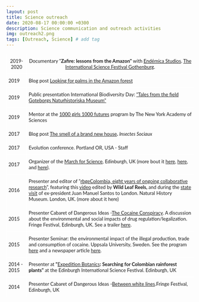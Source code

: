 ```yaml
---
layout: post
title: Science outreach
date: 2020-08-17 00:00:00 +0300
description: Science communication and outreach activities
img: outreach2.png
tags: [Outreach, Science] # add tag
---
```



<style type="text/css">
.tg  {border-collapse:collapse;border-spacing:0;}
.tg td{border-color:#ffffff;border-style:solid;border-width:1px;font-family:'Lato', sans-serif;font-size:13px;
  font-weight:normal;overflow:hidden;padding:10px 5px;word-break:normal;}
.tg th{border-color:#ffffff;border-style:solid;border-width:1px;font-family:'Lato', sans-serif;font-size:13px;
  font-weight:normal;overflow:hidden;padding:10px 5px;word-break:normal;}
.tg .tg-jytt{border-color:#ffffff;font-family:'Lato', sans-serif !important;;text-align:left;vertical-align:top}
.tg .tg-q2ov{border-color:#ffffff;font-family:'Lato', sans-serif !important;;text-align:left;vertical-align:top}
</style>
<table class="tg">
<thead>
  <tr>
    <th class="tg-7btt">2019-2020</th>
    <th class="tg-0pky">Documentary "<span style="font-weight:bold">Zafire: lessons from the Amazon"</span> with<span style="font-weight:bold"> </span><a href="https://www.endemicastudios.com/" target="_blank" rel="noopener noreferrer">Endémica Studios</a>. <a href="https://vetenskapsfestivalen.se/in-english/" target="_blank" rel="noopener noreferrer">The International Science Festival Gothenburg</a>.</th>
  </tr>
</thead>
<tbody>
  <tr>
    <td class="tg-7btt">2019</td>
    <td class="tg-0pky">Blog post <a href="http://antonelli-lab.net/2019/11/12/looking-for-palms-in-the-amazon-forest/" target="_blank" rel="noopener noreferrer">Looking for palms in the Amazon forest</a></td>
  </tr>
  <tr>
    <td class="tg-7btt">2019</td>
    <td class="tg-0pky">Public presentation International Biodiversity Day: <a href="https://www.gnm.se/kunskap-och-fakta/filmade-foredrag-2/filmed-lectures-international-biodiversity-day---tales-from-the-field/" target="_blank" rel="noopener noreferrer">"Tales from the field Goteborgs Naturhistoriska Museum"</a></td>
  </tr>
  <tr>
    <td class="tg-7btt">2019</td>
    <td class="tg-0pky">Mentor at the <a href="https://www.nyas.org/programs/global-stem-alliance/1000-girls-1000-futures/" target="_blank" rel="noopener noreferrer">1000 girls 1000 futures</a> program by The New York Academy of Sciences</td>
  </tr>
  <tr>
    <td class="tg-7btt">2017</td>
    <td class="tg-0pky">Blog post <a href="https://insectessociaux.com/2017/06/09/the-smell-of-a-brand-new-house/" target="_blank" rel="noopener noreferrer">The smell of a brand new house</a><span style="font-weight:bold">. </span><span style="font-style:italic">Insectes Sociaux</span></td>
  </tr>
  <tr>
    <td class="tg-7btt">2017</td>
    <td class="tg-0pky">Evolution conference. Portland OR, USA - Staff</td>
  </tr>
  <tr>
    <td class="tg-7btt">2017</td>
    <td class="tg-0pky">Organizer of the <a href="https://www.youtube.com/watch?v=K_WbXGpqCkU" target="_blank" rel="noopener noreferrer">March for Science</a>, Edinburgh, UK (more bout it <a href="https://www.thescottishsun.co.uk/news/897970/march-for-science-edinburgh-protest-for-science/" target="_blank" rel="noopener noreferrer">here</a>, <a href="https://www.thescottishsun.co.uk/news/902862/doctor-who-actor-peter-capaldi-shows-support-ahead-of-march-for-science-edinburgh/" target="_blank" rel="noopener noreferrer">here</a>, and <a href="https://www.theguardian.com/science/2017/apr/22/evidence-not-arrogance-uk-supporters-join-global-march-for-science" target="_blank" rel="noopener noreferrer">here</a>).</td>
  </tr>
  <tr>
    <td class="tg-7btt">2016</td>
    <td class="tg-0pky">Presenter and editor of ”<a href="https://rbgecolombia.wordpress.com/2016/11/09/rbgecolombia-eight-years-of-ongoing-collaborative-research/" target="_blank" rel="noopener noreferrer">rbgeColombia, eight years of ongoing collaborative research</a>”, featuring this <a href="https://rbgecolombia.wordpress.com/2016/11/" target="_blank" rel="noopener noreferrer">video</a><span style="font-weight:bold"> </span>edited by <span style="font-weight:bold">Wild Leaf Reels, </span>and during the <a href="https://www.princeofwales.gov.uk/prince-wales-and-president-colombia-visit-natural-history-museum" target="_blank" rel="noopener noreferrer">state visit</a> of ex-president Juan Manuel Santos to London.<span style="font-weight:bold"> </span>Natural History Museum. London, UK. (more about it here)</td>
  </tr>
  <tr>
    <td class="tg-7btt">2015</td>
    <td class="tg-0pky">Presenter Cabaret of Dangerous Ideas -<a href="https://broadwaybaby.com/shows/the-cocaine-conspiracy/708574" target="_blank" rel="noopener noreferrer">The Cocaine Conspiracy</a>. A discussion about the environmental and social impacts of drug regulation/legalization. Fringe Festival, Edinburgh, UK. See a trailer <a href="https://rbgecolombia.wordpress.com/2015/08/" target="_blank" rel="noopener noreferrer">here</a>.</td>
  </tr>
  <tr>
    <td class="tg-7btt">2015</td>
    <td class="tg-0pky">Presenter Seminar: the environmental impact of the illegal production, trade and consumption of cocaine. Uppsala University, Sweden. See the program <a href="https://www.ufold.uu.se/evenemang/seminarier/Narkotika-en-dold-miljokatastrof/" target="_blank" rel="noopener noreferrer">here</a> and a newspaper article <a href="https://drugnews.nu/2015/05/04/narkotikan-forstor-aven-miljon/" target="_blank" rel="noopener noreferrer">here</a>.</td>
  </tr>
  <tr>
    <td class="tg-7btt">2014 - 2015</td>
    <td class="tg-0pky">Presenter at <span style="font-weight:bold">"</span><a href="https://stories.rbge.org.uk/archives/10523" target="_blank" rel="noopener noreferrer">Expedition Botanics</a><span style="font-weight:bold">: Searching for Colombian rainforest plants"</span> at the Edinburgh International Science Festival. Edinburgh, UK</td>
  </tr>
  <tr>
    <td class="tg-7btt">2014</td>
    <td class="tg-0pky">Presenter Cabaret of Dangerous Ideas -<a href="https://edinburghfestival.list.co.uk/event/409952-cocaine-between-white-lines/" target="_blank" rel="noopener noreferrer">Between white lines</a>.Fringe Festival, Edinburgh, UK</td>
  </tr>
</tbody>
</table>
